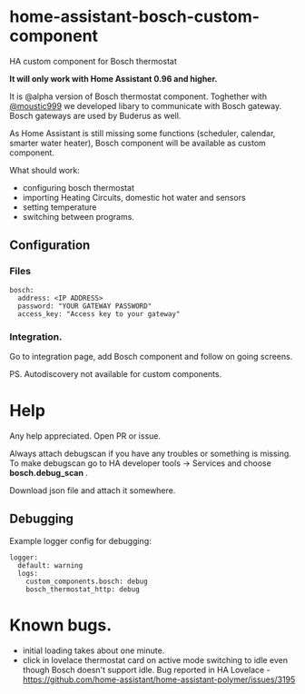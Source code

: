 # home-assistant-bosch-custom-component
HA custom component for Bosch thermostat

**It will only work with Home Assistant 0.96 and higher.**

It is @alpha version of Bosch thermostat component.
Toghether with [@moustic999](https://github.com/moustic999) we developed libary to communicate with Bosch gateway.
Bosch gateways are used by Buderus as well.

As Home Assistant is still missing some functions (scheduler, calendar, smarter water heater), 
Bosch component will be available as custom component.

What should work:
* configuring bosch thermostat
* importing Heating Circuits, domestic hot water and sensors
* setting temperature
* switching between programs.

## Configuration

### Files

```
bosch:
  address: <IP ADDRESS>
  password: "YOUR GATEWAY PASSWORD"
  access_key: "Access key to your gateway"
```

### Integration.

Go to integration page, add Bosch component and follow on going screens.

PS. Autodiscovery not available for custom components.

# Help

Any help appreciated.
Open PR or issue.

Always attach debugscan if you have any troubles or something is missing.
To make debugscan go to HA developer tools -> Services and choose
**bosch.debug_scan** .

Download json file and attach it somewhere.

## Debugging
Example logger config for debugging:

```
logger:
  default: warning
  logs:
    custom_components.bosch: debug
    bosch_thermostat_http: debug
```

# Known bugs.
* initial loading takes about one minute.
* click in lovelace thermostat card on active mode switching to idle even though Bosch doesn't support idle.
Bug reported in HA Lovelace - https://github.com/home-assistant/home-assistant-polymer/issues/3195